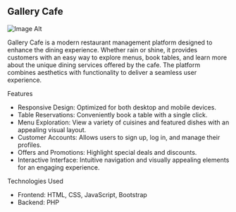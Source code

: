 ## Gallery Cafe

![Image Alt](https://github.com/Thishara-Herath/Gallery-Cafe/blob/8cd09618b27eefa57c273cd7dd383d2d88e14e02/Read%20me%20img/Gallery%20Cafe.png)

Gallery Cafe is a modern restaurant management platform designed to enhance the dining experience. Whether rain or shine, it provides customers with an easy way to explore menus, book tables, and learn more about the unique dining services offered by the cafe. The platform combines aesthetics with functionality to deliver a seamless user experience.

Features
- Responsive Design: Optimized for both desktop and mobile devices.
- Table Reservations: Conveniently book a table with a single click.
- Menu Exploration: View a variety of cuisines and featured dishes with an appealing visual layout.
- Customer Accounts: Allows users to sign up, log in, and manage their profiles.
- Offers and Promotions: Highlight special deals and discounts.
- Interactive Interface: Intuitive navigation and visually appealing elements for an engaging experience.

Technologies Used
- Frontend: HTML, CSS, JavaScript, Bootstrap
- Backend: PHP
